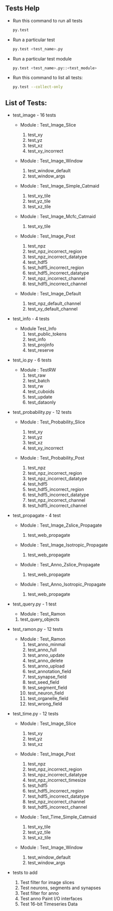## Tests Help
  * Run this command to run all tests
    ```sh
    py.test
    ```
  * Run a particular test
    ```sh
    py.test <test_name>.py
    ```
  * Run a particular test module
    ```sh
    py.test <test_name>.py::<test_module>
    ```
  * Run this command to list all tests:
    ```sh
    py.test --collect-only
    ```

## List of Tests:

* test_image - 16 tests
  
  - Module : Test_Image_Slice
    1. test_xy
    2. test_yz
    3. test_xz
    4. test_xy_incorrect

  - Module : Test_Image_Window
    1. test_window_default
    2. test_window_args
  
  - Module : Test_Image_Simple_Catmaid
    1. test_xy_tile
    2. test_yz_tile
    3. test_xz_tile

  - Module : Test_Image_Mcfc_Catmaid
    1. test_xy_tile
  
  - Module : Test_Image_Post
    1. test_npz 
    2. test_npz_incorrect_region
    3. test_npz_incorrect_datatype
    4. test_hdf5
    5. test_hdf5_incorrect_region
    6. test_hdf5_incorrect_datatype
    7. test_npz_incorrect_channel
    8. test_hdf5_incorrect_channel

  - Module : Test_Image_Default
    1. test_npz_default_channel
    2. test_xy_default_channel

* test_info - 4 tests

  - Module Test_Info
    1. test_public_tokens
    2. test_info
    3. test_projinfo
    4. test_reserve

* test_io.py - 6 tests
  
  - Module : TestRW
    1. test_raw
    2. test_batch
    3. test_rw
    4. test_cuboids
    5. test_update
    6. test_dataonly

* test_probability.py - 12 tests

  - Module : Test_Probability_Slice
    1. test_xy
    2. test_yz
    3. test_xz
    4. test_xy_incorrect
  
  - Module : Test_Probability_Post
    1. test_npz
    2. test_npz_incorrect_region
    3. test_npz_incorrect_datatype
    4. test_hdf5
    5. test_hdf5_incorrect_region
    6. test_hdf5_incorrect_datatype
    7. test_npz_incorrect_channel
    8. test_hdf5_incorrect_channel

* test_propagate - 4 test

  - Module : Test_Image_Zslice_Propagate
    1. test_web_propagate

  - Module : Test_Image_Isotropic_Propagate
    1. test_web_propagate

  - Module : Test_Anno_Zslice_Propagate
    1. test_web_propagate

  - Module : Test_Anno_Isotropic_Propagate
    1. test_web_propagate

* test_query.py - 1 test

  - Module : Test_Ramon
  1. test_query_objects

* test_ramon.py - 12 tests

  - Module : Test_Ramon
    1. test_anno_minmal
    2. test_anno_full
    3. test_anno_update
    4. test_anno_delete
    5. test_anno_upload
    6. test_annotation_field
    7. test_synapse_field
    8. test_seed_field
    9. test_segment_field
    10. test_neuron_field
    11. test_organelle_field
    12. test_wrong_field

* test_time.py - 12 tests
  
  - Module : Test_Image_Slice
    1. test_xy
    2. test_yz
    3. test_xz
  
  - Module : Test_Image_Post
    1. test_npz
    2. test_npz_incorrect_region
    3. test_npz_incorrect_datatype
    4. test_npz_incorrect_timesize
    5. test_hdf5
    6. test_hdf5_incorrect_region
    7. test_hdf5_incorrect_datatype
    8. test_npz_incorrect_channel
    9. test_hdf5_incorrect_channel

  - Module : Test_Time_Simple_Catmaid
    1. test_xy_tile
    2. test_yz_tile
    3. test_xz_tile
  
  - Module : Test_Image_Window
    1. test_window_default
    2. test_window_args

* tests to add
  1. Test filter for image slices
  2. Test neurons, segments and synapses
  3. Test filter for anno
  4. Test anno Paint I/O interfaces
  5. Test 16-bit Timeseries Data
